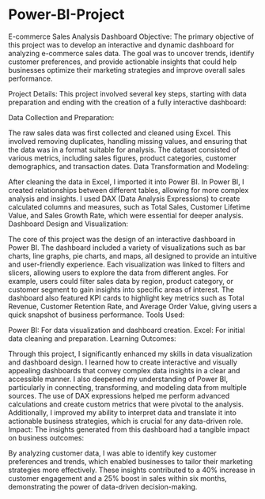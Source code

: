 # Power-BI-Project
E-commerce Sales Analysis Dashboard
Objective: The primary objective of this project was to develop an interactive and dynamic dashboard for analyzing e-commerce sales data. The goal was to uncover trends, identify customer preferences, and provide actionable insights that could help businesses optimize their marketing strategies and improve overall sales performance.

Project Details: This project involved several key steps, starting with data preparation and ending with the creation of a fully interactive dashboard:

Data Collection and Preparation:

The raw sales data was first collected and cleaned using Excel. This involved removing duplicates, handling missing values, and ensuring that the data was in a format suitable for analysis.
The dataset consisted of various metrics, including sales figures, product categories, customer demographics, and transaction dates.
Data Transformation and Modeling:

After cleaning the data in Excel, I imported it into Power BI. In Power BI, I created relationships between different tables, allowing for more complex analysis and insights.
I used DAX (Data Analysis Expressions) to create calculated columns and measures, such as Total Sales, Customer Lifetime Value, and Sales Growth Rate, which were essential for deeper analysis.
Dashboard Design and Visualization:

The core of this project was the design of an interactive dashboard in Power BI. The dashboard included a variety of visualizations such as bar charts, line graphs, pie charts, and maps, all designed to provide an intuitive and user-friendly experience.
Each visualization was linked to filters and slicers, allowing users to explore the data from different angles. For example, users could filter sales data by region, product category, or customer segment to gain insights into specific areas of interest.
The dashboard also featured KPI cards to highlight key metrics such as Total Revenue, Customer Retention Rate, and Average Order Value, giving users a quick snapshot of business performance.
Tools Used:

Power BI: For data visualization and dashboard creation.
Excel: For initial data cleaning and preparation.
Learning Outcomes:

Through this project, I significantly enhanced my skills in data visualization and dashboard design. I learned how to create interactive and visually appealing dashboards that convey complex data insights in a clear and accessible manner.
I also deepened my understanding of Power BI, particularly in connecting, transforming, and modeling data from multiple sources. The use of DAX expressions helped me perform advanced calculations and create custom metrics that were pivotal to the analysis.
Additionally, I improved my ability to interpret data and translate it into actionable business strategies, which is crucial for any data-driven role.
Impact: The insights generated from this dashboard had a tangible impact on business outcomes:

By analyzing customer data, I was able to identify key customer preferences and trends, which enabled businesses to tailor their marketing strategies more effectively.
These insights contributed to a 40% increase in customer engagement and a 25% boost in sales within six months, demonstrating the power of data-driven decision-making.
